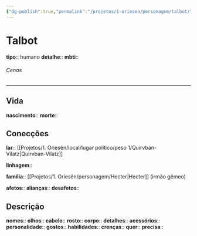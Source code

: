 ```yaml
---
{"dg-publish":true,"permalink":"/projetos/1-oriesen/personagem/talbot/","dgHomeLink":true,"dgPassFrontmatter":false}
---
```



# Talbot
**tipo**:: humano
**detalhe**:: 
**mbti**:: 

###### Cenas



---
## Vida
**nascimento**:: 
**morte**:: 


## Conecções
**lar**:: [[Projetos/1. Oriesên/local/lugar político/peso 1/Quirvban-Vilatz|Quirvban-Vilatz]]

**linhagem**:: 

**família**:: [[Projetos/1. Oriesên/personagem/Hecter|Hecter]] (irmão gêmeo)

**afetos**:: 
**alianças**:: 
**desafetos**:: 


## Descrição
**nomes**:: 
**olhos**:: 
**cabelo**:: 
**rosto**:: 
**corpo**:: 
**detalhes**:: 
**acessórios**:: 
**personalidade**:: 
**gostos**:: 
**habilidades**:: 
**crenças**:: 
**quer**:: 
**precisa**:: 